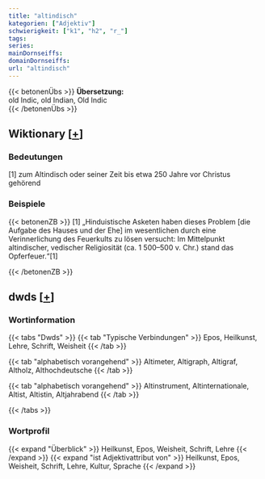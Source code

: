 ```yaml
---
title: "altindisch"
kategorien: ["Adjektiv"]
schwierigkeit: ["k1", "h2", "r_"]
tags:
series:
mainDornseiffs:
domainDornseiffs:
url: "altindisch"
---
```


{{< betonenÜbs >}}
**Übersetzung:**  
old Indic, old Indian, Old Indic  
{{< /betonenÜbs >}}

## Wiktionary [[+](https://de.wiktionary.org/wiki/altindisch)]

### Bedeutungen
[1] zum Altindisch oder seiner Zeit bis etwa 250 Jahre vor Christus gehörend  

### Beispiele
{{< betonenZB >}}
[1] „Hinduistische Asketen haben dieses Problem [die Aufgabe des Hauses und der Ehe] im wesentlichen durch eine Verinnerlichung des Feuerkults zu lösen versucht: Im Mittelpunkt altindischer, vedischer Religiosität (ca. 1 500–500 v. Chr.) stand das Opferfeuer.“[1]  

{{< /betonenZB >}}


## dwds [[+](https://www.dwds.de/wb/altindisch)]

### Wortinformation
{{< tabs "Dwds" >}}
{{< tab "Typische Verbindungen" >}}
Epos, Heilkunst, Lehre, Schrift, Weisheit
{{< /tab >}}

{{< tab "alphabetisch vorangehend" >}}
Altimeter, Altigraph, Altigraf, Altholz, Althochdeutsche
{{< /tab >}}

{{< tab "alphabetisch vorangehend" >}}
Altinstrument, Altinternationale, Altist, Altistin, Altjahrabend
{{< /tab >}}

{{< /tabs >}}

### Wortprofil
{{< expand "Überblick" >}} Heilkunst, Epos, Weisheit, Schrift, Lehre {{< /expand >}}
{{< expand "ist Adjektivattribut von" >}} Heilkunst, Epos, Weisheit, Schrift, Lehre, Kultur, Sprache {{< /expand >}}

